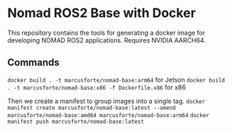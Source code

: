 # Nomad ROS2 Base with Docker
This repository contains the tools for generating a docker image for developing NOMAD ROS2 applications. Requires NVIDIA AARCH64.

## Commands
`docker build . -t marcusforte/nomad-base:arm64` for Jetson
`docker build . -t marcusforte/nomad-base:x86 -f Dockerfile.x86` for x86

Then we create a manifest to group images into a single tag.
`docker manifest create marcusforte/nomad-base:latest --amend marcusforte/nomad-base:amd64 marcusforte/nomad-base:arm64`
`docker manifest push marcusforte/nomad-base:latest`

